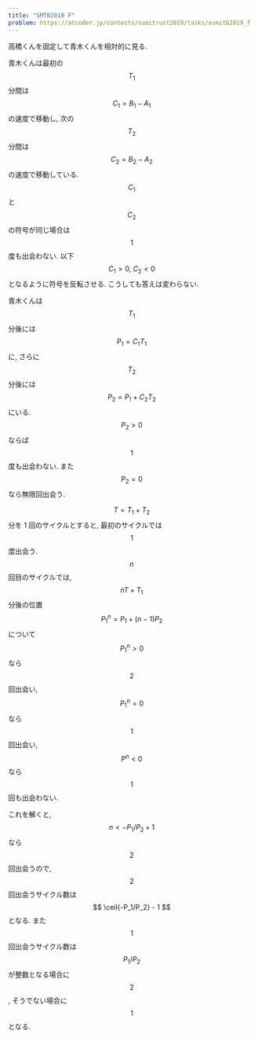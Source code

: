 ```yaml
---
title: "SMTB2010 F"
problem: https://atcoder.jp/contests/sumitrust2019/tasks/sumitb2019_f
---
```

高橋くんを固定して青木くんを相対的に見る.

青木くんは最初の $$ T_1 $$ 分間は $$ C_1 = B_1-A_1 $$ の速度で移動し, 次の $$ T_2 $$ 分間は $$ C_2 = B_2-A_2 $$ の速度で移動している. $$ C_1 $$ と $$ C_2 $$ の符号が同じ場合は $$ 1 $$ 度も出会わない. 以下 $$ C_1 \gt 0, \ C_2 \lt 0 $$ となるように符号を反転させる. こうしても答えは変わらない.

青木くんは $$ T_1 $$ 分後には $$ P_1 = C_1 T_1 $$ に, さらに $$ T_2 $$ 分後には $$ P_2 = P_1 + C_2 T_2 $$ にいる. $$ P_2 \gt 0 $$ ならば $$ 1 
$$ 度も出会わない. また $$ P_2 = 0 $$ なら無限回出会う.

$$ T = T_1 + T_2 $$ 分を 1 回のサイクルとすると, 最初のサイクルでは $$ 1 $$ 度出会う. $$ n $$ 回目のサイクルでは, $$ nT + T_1 $$ 分後の位置 $$ P^n_1 = P_1 + (n-1)P_2 $$ について $$ P^n_1 \gt 0 $$ なら $$ 2 $$ 回出会い, $$ P^n_1 = 0 $$ なら $$ 1 $$ 回出会い, $$ P^n \lt 0 $$ なら $$ 1 $$ 回も出会わない.

これを解くと, $$ n \lt -P_1/P_2 + 1 $$ なら $$ 2 $$ 回出会うので, $$ 2 $$ 回出会うサイクル数は $$ \ceil{-P_1/P_2} - 1 $$ となる. また $$ 1 $$ 回出会うサイクル数は $$ P_1/P_2 $$ が整数となる場合に $$ 2 $$, そうでない場合に $$ 1 $$ となる.
